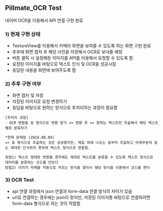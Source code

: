 ## Pillmate_OCR Test
네이버 OCR을 이용해서 API 연결 구현 완료

### 1) 현재 구현 상태
- TextureView를 이용해서 카메라 화면을 보여줄 수 있도록 하는 화면 구현 완료
- 추후에 화면 캡처 후 해당 사진을 저장해서 OCR로 보내줄 예정
- 버튼 클릭 시 설정해둔 이미지를 API를 이용해서 요청할 수 있도록 함
- 요청된 이미지를 바탕으로 텍스트 인식 및 OCR을 성공시킴
- 응답된 내용을 화면에 보여주도록 함

### 2) 추후 구현 여부
- 화면 캡처 및 저장
- 저장된 이미지로 요청 변경하기
- 응답을 바탕으로 원하는 방식으로 후처리하는 과정이 필요함  

```
[후처리 과정]
- OCR 변환을 표 형식으로 변환 받기 => 변환 후 => 원하는 텍스트만 추출해서 해당 텍스트 별로 분류하기

*현재 문제점 (2024.08.09)
=> 표 형식으로 추출하는 것은 성공했지만, 제일 위에 나오는 표부터 추출하고 아래부분의 표는 제대로 인식하지 못하여 텍스트 형식으로 변환함.

방법1) 텍스트 형태로 변환될 경우에도 제대로 텍스트를 분류할 수 있도록 텍스트 형식으로 데이터를 분류하는 코드를 만든다
방법2) 이미지 자체를 자동으로 자르는 방식을 찾아서 해당 방식을 이용해서 코드를 짠다
```

### 3) OCR Test
- api 연결 과정에서 json 연결과 form-data 연결 방식의
차이가 있음
- url로 연결하는 경우에는 json이 맞지만, 저장된 이미지릉 바탕으로 연결하려면
form-data 형식으로 하는 것이 적절함
  
